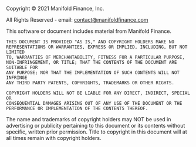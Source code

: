 <!-- START OF DISCLAIMER -->
Copyright © 2021 Manifold Finance, Inc.

All Rights Reserved - email: contact@manifoldfinance.com

This software or document includes material from Manifold Finance.

    THIS DOCUMENT IS PROVIDED "AS IS," AND COPYRIGHT HOLDERS MAKE NO
    REPRESENTATIONS OR WARRANTIES, EXPRESS OR IMPLIED, INCLUDING, BUT NOT LIMITED
    TO, WARRANTIES OF MERCHANTABILITY, FITNESS FOR A PARTICULAR PURPOSE,
    NON-INFRINGEMENT, OR TITLE; THAT THE CONTENTS OF THE DOCUMENT ARE SUITABLE FOR
    ANY PURPOSE; NOR THAT THE IMPLEMENTATION OF SUCH CONTENTS WILL NOT INFRINGE
    ANY THIRD PARTY PATENTS, COPYRIGHTS, TRADEMARKS OR OTHER RIGHTS.

    COPYRIGHT HOLDERS WILL NOT BE LIABLE FOR ANY DIRECT, INDIRECT, SPECIAL OR
    CONSEQUENTIAL DAMAGES ARISING OUT OF ANY USE OF THE DOCUMENT OR THE
    PERFORMANCE OR IMPLEMENTATION OF THE CONTENTS THEREOF.

The name and trademarks of copyright holders may NOT be used in advertising or
publicity pertaining to this document or its contents without specific,
written prior permission. Title to copyright in this document will at all
times remain with copyright holders.

<!-- END OF DISCLAIMER -->
